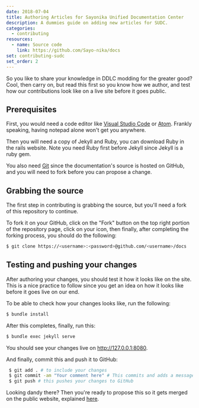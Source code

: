 ```yaml
---
date: 2018-07-04
title: Authoring Articles for Sayonika Unified Documentation Center
description: A dummies guide on adding new articles for SUDC.
categories:
  - contributing
resources:
  - name: Source code
    link: https://github.com/Sayo-nika/docs
set: contributing-sudc
set_order: 2
---
```


So you like to share your knowledge in DDLC modding for the greater good? Cool, then carry on, but read 
this first so you know how we author, and test how our contributions look like on a live site before 
it goes public.

## Prerequisites

First, you would need a code editor like [Visual Studio Code](https://code.visualstudio.com) or [Atom](https://atom.io).
Frankly speaking, having notepad alone won't get you anywhere.

Then you will need a copy of Jekyll and Ruby, you can download Ruby in the rails website. Note you need Ruby first before
Jekyll since Jekyll is a ruby gem.

You also need [Git](https://git-scm.com) since the documentation's source is hosted on GitHub, and you will need to fork before you
can propose a change.

## Grabbing the source

The first step in contributing is grabbing the source, but you'll need a fork of this repository to continue. 

To fork it on your GitHub, click on the "Fork" button on the top right portion of the repository page, click on your 
icon, then finally, after completing the forking process, you should do the following:

```sh
$ git clone https://<username>:<password>@github.com/<username>/docs
```

## Testing and pushing your changes

After authoring your changes, you should test it how it looks like on the site. This is a nice practice to follow 
since you get an idea on how it looks like before it goes live on our end.

To be able to check how your changes looks like, run the following:

```sh
$ bundle install
```
After this completes, finally, run this:

```sh
$ bundle exec jekyll serve
```
You should see your changes live on http://127.0.0.1:8080.

And finally, commit this and push it to GitHub:

```sh
 $ git add . # to include your changes
 $ git commit -am "Your comment here" # This commits and adds a message
 $ git push # this pushes your changes to GitHub
```

Looking dandy there? Then you're ready to propose this so it gets merged on the public website, explained [here](/contributing/intro-to-contributing-in-sudc/#submitting-it-upstream).
